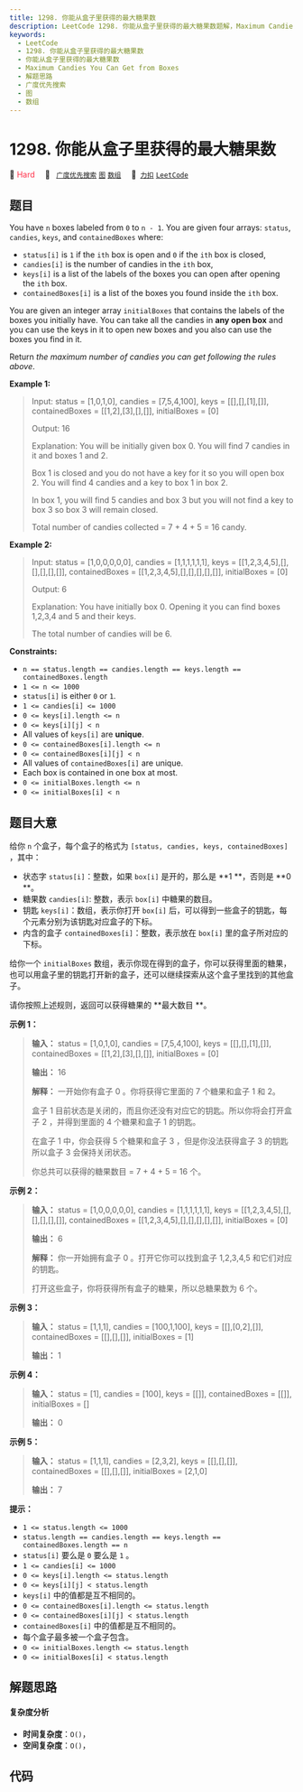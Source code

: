 ```yaml
---
title: 1298. 你能从盒子里获得的最大糖果数
description: LeetCode 1298. 你能从盒子里获得的最大糖果数题解，Maximum Candies You Can Get from Boxes，包含解题思路、复杂度分析以及完整的 JavaScript 代码实现。
keywords:
  - LeetCode
  - 1298. 你能从盒子里获得的最大糖果数
  - 你能从盒子里获得的最大糖果数
  - Maximum Candies You Can Get from Boxes
  - 解题思路
  - 广度优先搜索
  - 图
  - 数组
---
```


# 1298. 你能从盒子里获得的最大糖果数

🔴 <font color=#ff334b>Hard</font>&emsp; 🔖&ensp; [`广度优先搜索`](/tag/breadth-first-search.md) [`图`](/tag/graph.md) [`数组`](/tag/array.md)&emsp; 🔗&ensp;[`力扣`](https://leetcode.cn/problems/maximum-candies-you-can-get-from-boxes) [`LeetCode`](https://leetcode.com/problems/maximum-candies-you-can-get-from-boxes)

## 题目

You have `n` boxes labeled from `0` to `n - 1`. You are given four arrays:
`status`, `candies`, `keys`, and `containedBoxes` where:

  * `status[i]` is `1` if the `ith` box is open and `0` if the `ith` box is closed,
  * `candies[i]` is the number of candies in the `ith` box,
  * `keys[i]` is a list of the labels of the boxes you can open after opening the `ith` box.
  * `containedBoxes[i]` is a list of the boxes you found inside the `ith` box.

You are given an integer array `initialBoxes` that contains the labels of the
boxes you initially have. You can take all the candies in **any open box** and
you can use the keys in it to open new boxes and you also can use the boxes
you find in it.

Return _the maximum number of candies you can get following the rules above_.



**Example 1:**

> Input: status = [1,0,1,0], candies = [7,5,4,100], keys = [[],[],[1],[]], containedBoxes = [[1,2],[3],[],[]], initialBoxes = [0]
> 
> Output: 16
> 
> Explanation: You will be initially given box 0. You will find 7 candies in it and boxes 1 and 2.
> 
> Box 1 is closed and you do not have a key for it so you will open box 2. You will find 4 candies and a key to box 1 in box 2.
> 
> In box 1, you will find 5 candies and box 3 but you will not find a key to box 3 so box 3 will remain closed.
> 
> Total number of candies collected = 7 + 4 + 5 = 16 candy.

**Example 2:**

> Input: status = [1,0,0,0,0,0], candies = [1,1,1,1,1,1], keys = [[1,2,3,4,5],[],[],[],[],[]], containedBoxes = [[1,2,3,4,5],[],[],[],[],[]], initialBoxes = [0]
> 
> Output: 6
> 
> Explanation: You have initially box 0. Opening it you can find boxes 1,2,3,4 and 5 and their keys.
> 
> The total number of candies will be 6.

**Constraints:**

  * `n == status.length == candies.length == keys.length == containedBoxes.length`
  * `1 <= n <= 1000`
  * `status[i]` is either `0` or `1`.
  * `1 <= candies[i] <= 1000`
  * `0 <= keys[i].length <= n`
  * `0 <= keys[i][j] < n`
  * All values of `keys[i]` are **unique**.
  * `0 <= containedBoxes[i].length <= n`
  * `0 <= containedBoxes[i][j] < n`
  * All values of `containedBoxes[i]` are unique.
  * Each box is contained in one box at most.
  * `0 <= initialBoxes.length <= n`
  * `0 <= initialBoxes[i] < n`


## 题目大意

给你 `n` 个盒子，每个盒子的格式为 `[status, candies, keys, containedBoxes]` ，其中：

  * 状态字 `status[i]`：整数，如果 `box[i]` 是开的，那么是 **1  **，否则是 **0  **。
  * 糖果数 `candies[i]`: 整数，表示 `box[i]` 中糖果的数目。
  * 钥匙 `keys[i]`：数组，表示你打开 `box[i]` 后，可以得到一些盒子的钥匙，每个元素分别为该钥匙对应盒子的下标。
  * 内含的盒子 `containedBoxes[i]`：整数，表示放在 `box[i]` 里的盒子所对应的下标。

给你一个 `initialBoxes`
数组，表示你现在得到的盒子，你可以获得里面的糖果，也可以用盒子里的钥匙打开新的盒子，还可以继续探索从这个盒子里找到的其他盒子。

请你按照上述规则，返回可以获得糖果的 **最大数目  **。



**示例 1：**

> 
> 
> 
> 
> 
> **输入：** status = [1,0,1,0], candies = [7,5,4,100], keys = [[],[],[1],[]], containedBoxes = [[1,2],[3],[],[]], initialBoxes = [0]
> 
> **输出：** 16
> 
> **解释：** 一开始你有盒子 0 。你将获得它里面的 7 个糖果和盒子 1 和 2。
> 
> 盒子 1 目前状态是关闭的，而且你还没有对应它的钥匙。所以你将会打开盒子 2 ，并得到里面的 4 个糖果和盒子 1 的钥匙。
> 
> 在盒子 1 中，你会获得 5 个糖果和盒子 3 ，但是你没法获得盒子 3 的钥匙所以盒子 3 会保持关闭状态。
> 
> 你总共可以获得的糖果数目 = 7 + 4 + 5 = 16 个。
> 
> 

**示例 2：**

> 
> 
> 
> 
> 
> **输入：** status = [1,0,0,0,0,0], candies = [1,1,1,1,1,1], keys = [[1,2,3,4,5],[],[],[],[],[]], containedBoxes = [[1,2,3,4,5],[],[],[],[],[]], initialBoxes = [0]
> 
> **输出：** 6
> 
> **解释：** 你一开始拥有盒子 0 。打开它你可以找到盒子 1,2,3,4,5 和它们对应的钥匙。
> 
> 打开这些盒子，你将获得所有盒子的糖果，所以总糖果数为 6 个。
> 
> 

**示例 3：**

> 
> 
> 
> 
> 
> **输入：** status = [1,1,1], candies = [100,1,100], keys = [[],[0,2],[]], containedBoxes = [[],[],[]], initialBoxes = [1]
> 
> **输出：** 1
> 
> 

**示例 4：**

> 
> 
> 
> 
> 
> **输入：** status = [1], candies = [100], keys = [[]], containedBoxes = [[]], initialBoxes = []
> 
> **输出：** 0
> 
> 

**示例 5：**

> 
> 
> 
> 
> 
> **输入：** status = [1,1,1], candies = [2,3,2], keys = [[],[],[]], containedBoxes = [[],[],[]], initialBoxes = [2,1,0]
> 
> **输出：** 7
> 
> 



**提示：**

  * `1 <= status.length <= 1000`
  * `status.length == candies.length == keys.length == containedBoxes.length == n`
  * `status[i]` 要么是 `0` 要么是 `1` 。
  * `1 <= candies[i] <= 1000`
  * `0 <= keys[i].length <= status.length`
  * `0 <= keys[i][j] < status.length`
  * `keys[i]` 中的值都是互不相同的。
  * `0 <= containedBoxes[i].length <= status.length`
  * `0 <= containedBoxes[i][j] < status.length`
  * `containedBoxes[i]` 中的值都是互不相同的。
  * 每个盒子最多被一个盒子包含。
  * `0 <= initialBoxes.length <= status.length`
  * `0 <= initialBoxes[i] < status.length`


## 解题思路

#### 复杂度分析

- **时间复杂度**：`O()`，
- **空间复杂度**：`O()`，

## 代码

```javascript

```